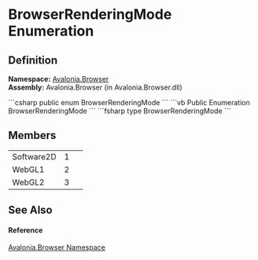 # BrowserRenderingMode Enumeration




## Definition
**Namespace:** <a href="N_Avalonia_Browser">Avalonia.Browser</a>  
**Assembly:** Avalonia.Browser (in Avalonia.Browser.dll)

<Tabs groupId="api-code-preview">
<TabItem value="csharp" label="C#">
```csharp
public enum BrowserRenderingMode
```
</TabItem>
<TabItem value="vb" label="VB">
```vb
Public Enumeration BrowserRenderingMode
```
</TabItem>
<TabItem value="fsharp" label="F#">
```fsharp
type BrowserRenderingMode
```
</TabItem>
</Tabs>



## Members
<table>
<tr>
<td>Software2D</td>
<td>1</td>
<td> </td>
</tr>
<tr>
<td>WebGL1</td>
<td>2</td>
<td> </td>
</tr>
<tr>
<td>WebGL2</td>
<td>3</td>
<td> </td>
</tr>
</table>

## See Also


#### Reference
<a href="N_Avalonia_Browser">Avalonia.Browser Namespace</a>  

